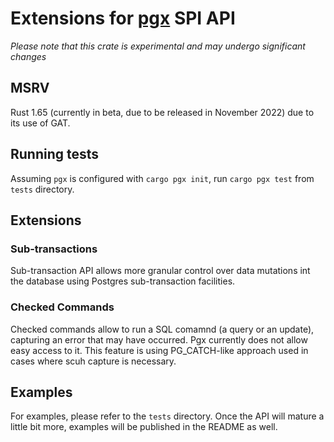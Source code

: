 # Extensions for [pgx](https://crates.io/crates/pgx) SPI API

*Please note that this crate is experimental and may undergo significant changes*

## MSRV

Rust 1.65 (currently in beta, due to be released in November 2022) due to its use of GAT.

## Running tests

Assuming `pgx` is configured with `cargo pgx init`, run `cargo pgx test` from `tests` directory.

## Extensions

### Sub-transactions

Sub-transaction API allows more granular control over data mutations int the database using Postgres sub-transaction
facilities.

### Checked Commands

Checked commands allow to run a SQL comamnd (a query or an update), capturing an error that may have occurred. Pgx
currently does not allow easy access to it. This feature is using PG_CATCH-like approach used in cases where scuh
capture is
necessary.

## Examples

For examples, please refer to the `tests` directory. 
Once the API will mature a little bit more, examples will be published in the README as well.